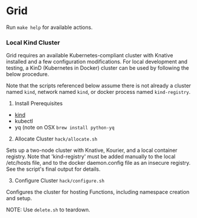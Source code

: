 # Grid

Run `make help` for available actions.

### Local Kind Cluster

Grid requires an available Kubernetes-compliant cluster with Knative installed and a few configuration modifications.  For local development and testing, a KinD (Kubernetes in Docker) cluster can be used by following the below procedure.

Note that the scripts referenced below assume there is not already a cluster named `kind`, network named `kind`, or docker process named `kind-registry`.

1.  Install Prerequisites
- [kind](https://kind.sigs.k8s.io/docs/user/quick-start/#installation)
- kubectl
- yq (note on OSX `brew install python-yq`

2.  Allocate Cluster
`hack/allocate.sh`

Sets up a two-node cluster with Knative, Kourier, and a local container registry.
Note that 'kind-registry' must be added manually to the local /etc/hosts file,
and to the docker daemon.config file as an insecure registry.  See the script's
final output for details.

3.  Configure Cluster
`hack/configure.sh`

Configures the cluster for hosting Functions, including namespace creation and setup.

NOTE: Use `delete.sh` to teardown.

